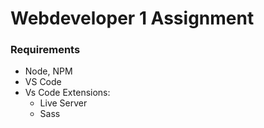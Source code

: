 # Webdeveloper 1 Assignment

### Requirements

- Node, NPM
- VS Code
- Vs Code Extensions:
  - Live Server
  - Sass
